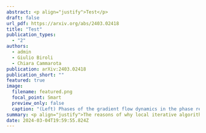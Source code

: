 ```yaml
---
abstract: <p align="justify">Test</p>
draft: false
url_pdf: https://arxiv.org/abs/2403.02418
title: "Test"
publication_types:
  - "2"
authors:
  - admin
  - Giulio Biroli
  - Chiara Cammarota
publication: arXiv:2403.02418
publication_short: ""
featured: true
image:
  filename: featured.png
  focal_point: Smart
  preview_only: false
  caption: "(Left) Phases of the gradient flow dynamics in the phase retrieval loss landscape for N going to infinity with a pictural representation of the Hessian eigenvalue distribution when varying the signal-to-noise ratio \alpha. The red bar shows when an outlier exists in this distribution. (Right) Evolution of the local curvature: dynamics projected in the direction of least stability of the Hessian matrix (black arrows) in the intermediate (orange) regime of signal-to-noise ratio. Starting from an artless initial condition, gradient descent reaches a bad minimum. The green arrows indicate downward directions towards the good solution during the dynamics. At the end, the local curvature has become positive (red arrows)."
summary: <p align="justify">The reasons of why local iterative algorithms like gradient descent are able to converge towards good solutions in high-dimensional and non-convex landscapes currently remain a complete mystery in several cases. In this work, we focus on a single-layer neural network with a quadratic activation function, a reminiscence of a common problem called phase retrieval. Leveraging methods and intuitions from statistical physics, we show the success of gradient descent is conditioned by a transition in the Hessian of some peculiar states in the loss landscapes stopping the dynamics when the dimension is infinite. When it is finite, we show this picture changes drastically and the system exploits the initial information to slip away from the bad minima and find back the good solution before reaching the bad ones. </p>
date: 2024-03-04T19:59:55.824Z
---
```

